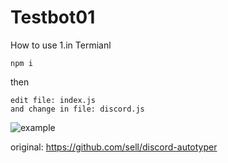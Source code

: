 # Testbot01
How to use
1.in Termianl
```
npm i
```
then
```
edit file: index.js
and change in file: discord.js
```

<img alt="example" src="https://cdn.discordapp.com/attachments/689083840278298667/841667901416931348/Screenshot_1131_LI.jpg"/>


original: https://github.com/sell/discord-autotyper
